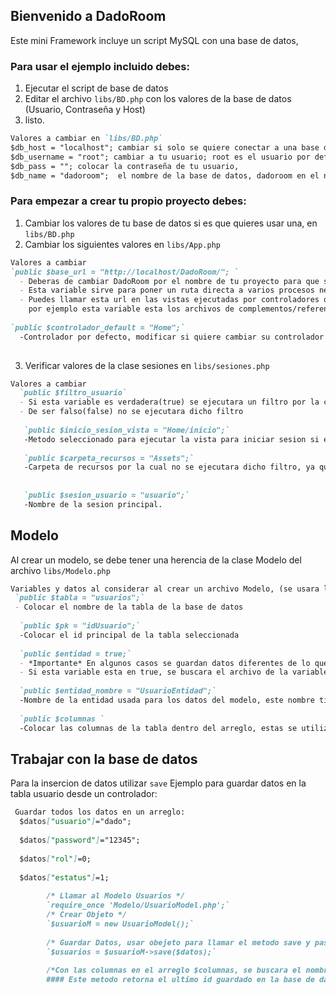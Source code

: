 ## Bienvenido a DadoRoom
Este mini Framework incluye un script MySQL con una base de datos, 

### Para usar el ejemplo incluido debes:
1. Ejecutar el script de base de datos
2. Editar el archivo `libs/BD.php` con los valores de la base de datos (Usuario, Contraseña y Host)
3. listo.
 
```markdown
Valores a cambiar en `libs/BD.php`
$db_host = "localhost"; cambiar si solo se quiere conectar a una base de datos que no este en tu propio servidor
$db_username = "root"; cambiar a tu usuario; root es el usuario por defecto en wamp
$db_pass = ""; colocar la contraseña de tu usuario, 
$db_name = "dadoroom";  el nombre de la base de datos, dadoroom en el nombre de la base de datos de ejemplo incluido
```
 ### Para empezar a crear tu propio proyecto debes:
1. Cambiar los valores de tu base de datos si es que quieres usar una, en `libs/BD.php`
2. Cambiar los siguientes valores en `libs/App.php`
```markdown
Valores a cambiar
`public $base_url = "http://localhost/DadoRoom/"; `
  - Deberas de cambiar DadoRoom por el nombre de tu proyecto para que se tenga un metodo para traer la tu url.
  - Esta variable sirve para poner un ruta directa a varios procesos necesitan una url estatica
  - Puedes llamar esta url en las vistas ejecutadas por controladores que tengan de herencia la clase App con  $this->base_url(), 
    por ejemplo esta variable esta los archivos de complementos/referencias
    
`public $controlador_default = "Home";`
  -Controlador por defecto, modificar si quiere cambiar su controlador principal
   
```
 3. Verificar valores de la clase sesiones en  `libs/sesiones.php`
```markdown
Valores a cambiar
  `public $filtro_usuario`
  - Si esta variable es verdadera(true) se ejecutara un filtro por la cual al ingresar al sistema verificara si el usuario tiene sesion iniciada, de no tener sesion se redireccionar a una pagina determinada.
  - De ser falso(false) no se ejecutara dicho filtro
  
   `public $inicio_sesion_vista = "Home/inicio";`
   -Metodo seleccionado para ejecutar la vista para iniciar sesion si esque se tiene el filtro activado
    
   `public $carpeta_recursos = "Assets";`
   -Carpeta de recursos por la cual no se ejecutara dicho filtro, ya que si se ejecutara no se permitiria el uso de estos recursos si no se tiene una sesion iniciada
    
   
   `public $sesion_usuario = "usuario";`
   -Nombre de la sesion principal.
```
 ## Modelo
 Al crear un modelo, se debe tener una herencia de la clase Modelo del archivo `libs/Modelo.php`
 
 ```markdown
Variables y datos al considerar al crear un archivo Modelo, (se usara los datos del ejemplo)
  `public $tabla = "usuarios";`
  - Colocar el nombre de la tabla de la base de datos
  
   `public $pk = "idUsuario";`
   -Colocar el id principal de la tabla seleccionada
    
   `public $entidad = true;`
   - *Importante* En algunos casos se guardan datos diferentes de lo que se muestran en la base de datos, por ejemplo el `estatus`  de usuario se guarda con valores 1 o 0, pero al usuario se le muestra como activo o inactivo, para esto se puede usar una clase entidad donde se pueden filtrar los datos antes de mostrarlos al usuario final, favor de checar el ejemplo.
   - Si esta variable esta en true, se buscara el archivo de la variable `$entidad_nombre` en la carpeta de Entidad, si no se tiene esta clase marcara un error.
    
   `public $entidad_nombre = "UsuarioEntidad";`
   -Nombre de la entidad usada para los datos del modelo, este nombre tiene que ser igual al archivo dentro de la carpeta Entidad, de lo contrario marcara un error
    
   `public $columnas `
   -Colocar las columnas de la tabla dentro del arreglo, estas se utilizan para los procesos de insert y update.
```
 
 ## Trabajar con la base de datos
 Para la insercion de datos utilizar `save` 
 Ejemplo para guardar datos en la tabla usuario desde un controlador: 
 
```markdown
 Guardar todos los datos en un arreglo:
  $datos["usuario"]="dado";  
  
  $datos["password"]="12345";
  
  $datos["rol"]=0;
  
  $datos["estatus"]=1;
   
        /* Llamar al Modelo Usuarios */
        `require_once 'Modelo/UsuarioModel.php';`
        /* Crear Objeto */
        `$usuarioM = new UsuarioModel();`
        
        /* Guardar Datos, usar obejeto para llamar el metodo save y pasar el arreglo */
        `$usuarios = $usuarioM->save($datos);`
        
        /*Con las columnas en el arreglo $columnas, se buscara el nombre de los valores del arreglo $datos, se comparan y se crea el script para poder guardar los datos en la abse de datos*/
        #### Este metodo retorna el ultimo id guardado en la base de datos
        
        
 ```
 
 
 
